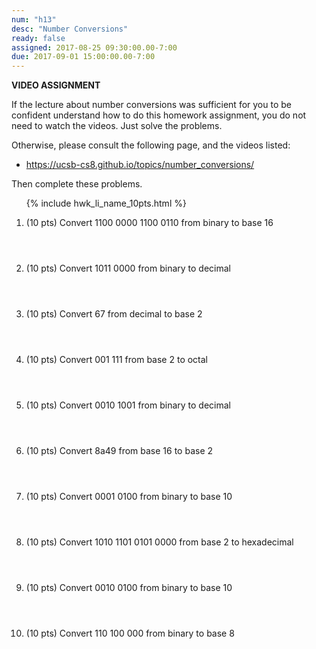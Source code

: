 ```yaml
---
num: "h13"
desc: "Number Conversions"
ready: false
assigned: 2017-08-25 09:30:00.00-7:00
due: 2017-09-01 15:00:00.00-7:00
---
```


<b>VIDEO ASSIGNMENT</b>

If the lecture about number conversions was sufficient for you to be confident understand how to do this homework assignment, you do not need to watch the videos.  Just solve the problems. 

Otherwise, please consult the following page, and the videos listed:
* <https://ucsb-cs8.github.io/topics/number_conversions/>

Then complete these problems.


<ol class="problems">

{% include hwk_li_name_10pts.html %}

<style>
ol.problems li {
  margin-bottom: 4em;
}
</style>


<li> (10 pts)	Convert 1100 0000 1100 0110 from binary to base 16	
</li>
<li> (10 pts)	Convert 1011 0000 from binary to decimal	
</li>
<li> (10 pts) 	Convert 67 from decimal to base 2	
</li>
<li> (10 pts) 	Convert 001 111 from base 2 to octal	
<div class="pagebreak">
</div>
</li>
<li> (10 pts) 	Convert 0010 1001 from binary to decimal	
</li>
<li> (10 pts)  	Convert 8a49 from base 16 to base 2	
</li>
<li> (10 pts)  	Convert 0001 0100 from binary to base 10	

</li>
<li> (10 pts)  	Convert 1010 1101 0101 0000 from base 2 to hexadecimal	
</li>
<li> (10 pts)  	Convert 0010 0100 from binary to base 10	
</li>
<li> (10 pts)  	Convert 110 100 000 from binary to base 8

</li>

</ol>

